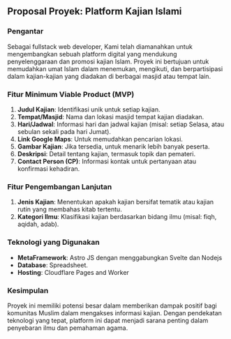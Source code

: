 ## Proposal Proyek: Platform Kajian Islami

### **Pengantar**
Sebagai fullstack web developer, Kami telah diamanahkan untuk mengembangkan sebuah platform digital yang mendukung penyelenggaraan dan promosi kajian Islam. Proyek ini bertujuan untuk memudahkan umat Islam dalam menemukan, mengikuti, dan berpartisipasi dalam kajian-kajian yang diadakan di berbagai masjid atau tempat lain.

### **Fitur Minimum Viable Product (MVP)**
1. **Judul Kajian**: Identifikasi unik untuk setiap kajian.
2. **Tempat/Masjid**: Nama dan lokasi masjid tempat kajian diadakan.
3. **Hari/Jadwal**: Informasi hari dan jadwal kajian (misal: setiap Selasa, atau sebulan sekali pada hari Jumat).
4. **Link Google Maps**: Untuk memudahkan pencarian lokasi.
5. **Gambar Kajian**: Jika tersedia, untuk menarik lebih banyak peserta.
6. **Deskripsi**: Detail tentang kajian, termasuk topik dan pemateri.
7. **Contact Person (CP)**: Informasi kontak untuk pertanyaan atau konfirmasi kehadiran.

### **Fitur Pengembangan Lanjutan**
1. **Jenis Kajian**: Menentukan apakah kajian bersifat tematik atau kajian rutin yang membahas kitab tertentu.
2. **Kategori Ilmu**: Klasifikasi kajian berdasarkan bidang ilmu (misal: fiqh, aqidah, adab).

### **Teknologi yang Digunakan**
- **MetaFramework**: Astro JS dengan menggabungkan Svelte dan Nodejs
- **Database**: Spreadsheet.
- **Hosting**: Cloudflare Pages and Worker



### **Kesimpulan**
Proyek ini memiliki potensi besar dalam memberikan dampak positif bagi komunitas Muslim dalam mengakses informasi kajian. Dengan pendekatan teknologi yang tepat, platform ini dapat menjadi sarana penting dalam penyebaran ilmu dan pemahaman agama.
